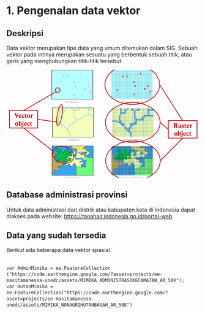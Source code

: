 # 1. Pengenalan data vektor 
## Deskripsi

Data vektor merupakan tipe data yang umum ditemukan dalam SIG. Sebuah vektor pada intinya merupakan sesuatu yang berbentuk sebuah titik, atau garis yang menghubungkan titik-titik tersebut.

<img width="960" alt="RasterVector" src="https://github.com/manessa-md/UNODC-PAPUA-EE-2022.github.io/blob/main/Image/Mod03A/1_eQT7CXrsf0lm3HVxnww_WQ.png"> 

## Database administrasi provinsi
Untuk data administrasi dari distrik atau kabupaten kota di Indonesia dapat diakses pada website:
https://tanahair.indonesia.go.id/portal-web 


## Data yang sudah tersedia
Berikut ada beberapa data vektor spasial 

```

var AdminMimika = ee.FeatureCollection ("https://code.earthengine.google.com/?asset=projects/ee-masitamanessa-unodc/assets/MIMIKA_ADMINISTRASIKECAMATAN_AR_50K");
var HutanMimika = ee.FeatureCollection("https://code.earthengine.google.com/?asset=projects/ee-masitamanessa-unodc/assets/MIMIKA_NONAGRIHUTANBASAH_AR_50K")

```
